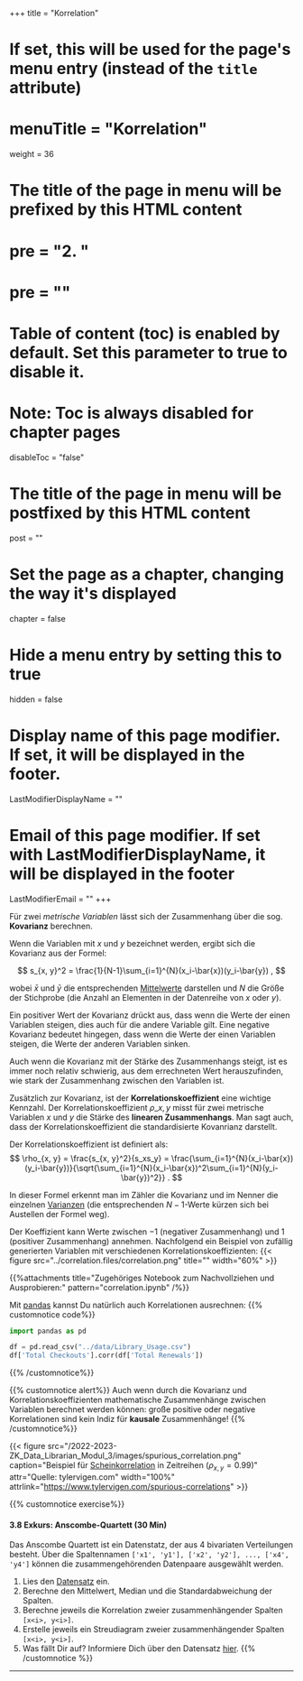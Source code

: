+++
title = "Korrelation"
# If set, this will be used for the page's menu entry (instead of the `title` attribute)
# menuTitle = "Korrelation"
weight = 36
# The title of the page in menu will be prefixed by this HTML content
# pre = "<b>2. </b>"
# pre = "<i class='fab fa-github'></i>"
# Table of content (toc) is enabled by default. Set this parameter to true to disable it.
# Note: Toc is always disabled for chapter pages
disableToc = "false"

# The title of the page in menu will be postfixed by this HTML content
post = ""
# Set the page as a chapter, changing the way it's displayed
chapter = false
# Hide a menu entry by setting this to true
hidden = false
# Display name of this page modifier. If set, it will be displayed in the footer.
LastModifierDisplayName = ""
# Email of this page modifier. If set with LastModifierDisplayName, it will be displayed in the footer
LastModifierEmail = ""
+++

Für zwei *metrische Variablen* lässt sich der Zusammenhang über die sog. **Kovarianz** berechnen.

Wenn die Variablen mit $x$ und $y$ bezeichnet werden, ergibt sich die Kovarianz aus der Formel: 

$$
s_{x, y}^2 = \frac{1}{N-1}\sum_{i=1}^{N}(x_i-\bar{x})(y_i-\bar{y}) ,
$$

wobei $\bar{x}$ und $\bar{y}$ die entsprechenden [Mittelwerte](/2022-2023-ZK_Data_Librarian_Modul_3/descriptive_statistics/univariate/mean/) darstellen und $N$ die Größe der Stichprobe (die Anzahl an Elementen in der Datenreihe von $x$ oder $y$). 

Ein positiver Wert der Kovarianz drückt aus, dass wenn die Werte der einen Variablen steigen, dies auch für die andere Variable gilt. Eine negative Kovarianz bedeutet hingegen, dass wenn die Werte der einen Variablen steigen, die Werte der anderen Variablen sinken. 

Auch wenn die Kovarianz mit der Stärke des Zusammenhangs steigt, ist es immer noch relativ schwierig, aus dem errechneten Wert herauszufinden, wie stark der Zusammenhang zwischen den Variablen ist.

Zusätzlich zur Kovarianz, ist der **Korrelationskoeffizient** eine wichtige Kennzahl. Der Korrelationskoeffizient $\rho\_{x, y}$ misst für zwei metrische Variablen $x$ und $y$ die Stärke des **linearen Zusammenhangs**. Man sagt auch, dass der Korrelationskoeffizient die standardisierte Kovanrianz darstellt.

Der Korrelationskoeffizient ist definiert als:
$$
\rho_{x, y} = \frac{s_{x, y}^2}{s_xs_y} = \frac{\sum_{i=1}^{N}(x_i-\bar{x})(y_i-\bar{y})}{\sqrt{\sum_{i=1}^{N}(x_i-\bar{x})^2\sum_{i=1}^{N}(y_i-\bar{y})^2}} .
$$

In dieser Formel erkennt man im Zähler die Kovarianz und im Nenner die einzelnen [Varianzen](../../univariate/variance) (die entsprechenden $N-1$-Werte kürzen sich bei Austellen der Formel weg).


 Der Koeffizient kann Werte zwischen $-1$ (negativer Zusammenhang) und $1$ (positiver Zusammenhang) annehmen. Nachfolgend ein Beispiel von zufällig generierten Variablen mit verschiedenen Korrelationskoeffizienten:
{{< figure src="../correlation.files/correlation.png" title="" width="60%" >}}

{{%attachments title="Zugehöriges Notebook zum Nachvollziehen und Ausprobieren:" pattern="correlation.ipynb" /%}}

Mit [pandas](https://pandas.pydata.org/pandas-docs/stable/reference/api/pandas.Series.corr.html) kannst Du natürlich auch Korrelationen ausrechnen:
{{% customnotice code%}}
```python
import pandas as pd

df = pd.read_csv("../data/Library_Usage.csv")
df['Total Checkouts'].corr(df['Total Renewals'])
```
{{% /customnotice%}}

{{% customnotice alert%}}
Auch wenn durch die Kovarianz und Korrelationskoeffizienten mathematische Zusammenhänge zwischen Variablen berechnet werden können: große positive oder negative Korrelationen sind kein Indiz für **kausale** Zusammenhänge!
{{% /customnotice%}}

{{< figure src="/2022-2023-ZK_Data_Librarian_Modul_3/images/spurious_correlation.png"
caption="Beispiel für [Scheinkorrelation](https://de.wikipedia.org/wiki/Korrelation#Korrelation_und_Kausalzusammenhang) in Zeitreihen ($\rho_{x,y}=0.99$)"
attr="Quelle: tylervigen.com" width="100%"
attrlink="https://www.tylervigen.com/spurious-correlations" >}}


{{% customnotice exercise%}}

#### 3.8 Exkurs: Anscombe-Quartett (30 Min)

Das Anscombe Quartett ist ein Datenstatz, der aus 4 bivariaten Verteilungen besteht. Über die Spaltennamen `['x1', 'y1'], ['x2', 'y2'], ..., ['x4', 'y4']` können die zusammengehörenden Datenpaare ausgewählt werden.

1. Lies den [Datensatz](../correlation.files/anscombe.csv) ein.
2. Berechne den Mittelwert, Median und die Standardabweichung der Spalten.
3. Berechne jeweils die Korrelation zweier zusammenhängender Spalten `[x<i>, y<i>]`.
4. Erstelle jeweils ein Streudiagram zweier zusammenhängender Spalten `[x<i>, y<i>]`.
5. Was fällt Dir auf? Informiere Dich über den Datensatz [hier](https://de.wikipedia.org/wiki/Anscombe-Quartett).
{{% /customnotice %}}

<!--
{{%attachments title="Related files" pattern="(.){2,}\.(csv|ipynb)" /%}}
-->
---


